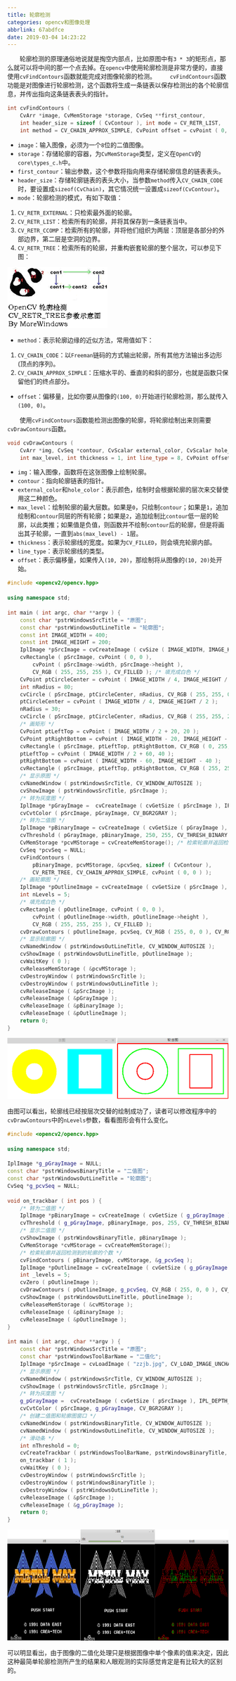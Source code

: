 ```yaml
---
title: 轮廓检测
categories: opencv和图像处理
abbrlink: 67abdfce
date: 2019-03-04 14:23:22
---
```

&emsp;&emsp;轮廓检测的原理通俗地说就是掏空内部点，比如原图中有`3 * 3`的矩形点，那么就可以将中间的那一个点去掉。在`opencv`中使用轮廓检测是非常方便的，直接使用`cvFindContours`函数就能完成对图像轮廓的检测。<!--more-->
&emsp;&emsp;`cvFindContours`函数功能是对图像进行轮廓检测，这个函数将生成一条链表以保存检测出的各个轮廓信息，并传出指向这条链表表头的指针。

``` cpp
int cvFindContours (
    CvArr *image, CvMemStorage *storage, CvSeq **first_contour,
    int header_size = sizeof ( CvContour ), int mode = CV_RETR_LIST,
    int method = CV_CHAIN_APPROX_SIMPLE, CvPoint offset = cvPoint ( 0, 0 ) );
```

- `image`：输入图像，必须为一个`8`位的二值图像。
- `storage`：存储轮廓的容器，为`CvMemStorage`类型，定义在`OpenCV`的`core\types_c.h`中。
- `first_contour`：输出参数，这个参数将指向用来存储轮廓信息的链表表头。
- `header_size`：存储轮廓链表的表头大小，当参数`method`传入`CV_CHAIN_CODE`时，要设置成`sizeof(CvChain)`，其它情况统一设置成`sizeof(CvContour)`。
- `mode`：轮廓检测的模式，有如下取值：

1. `CV_RETR_EXTERNAL`：只检索最外面的轮廓。
2. `CV_RETR_LIST`：检索所有的轮廓，并将其保存到一条链表当中。
3. `CV_RETR_CCOMP`：检索所有的轮廓，并将他们组织为两层：顶层是各部分的外部边界，第二层是空洞的边界。
4. `CV_RETR_TREE`：检索所有的轮廓，并重构嵌套轮廓的整个层次，可以参见下图：

<img src="./轮廓检测/1.png">

- `method`：表示轮廓边缘的近似方法，常用值如下：

1. `CV_CHAIN_CODE`：以`Freeman`链码的方式输出轮廓，所有其他方法输出多边形(顶点的序列)。
2. `CV_CHAIN_APPROX_SIMPLE`：压缩水平的、垂直的和斜的部分，也就是函数只保留他们的终点部分。

- `offset`：偏移量，比如你要从图像的`(100, 0)`开始进行轮廓检测，那么就传入`(100, 0)`。

&emsp;&emsp;使用`cvFindContours`函数能检测出图像的轮廓，将轮廓绘制出来则需要`cvDrawContours`函数。

``` cpp
void cvDrawContours (
    CvArr *img, CvSeq *contour, CvScalar external_color, CvScalar hole_color,
    int max_level, int thickness = 1, int line_type = 8, CvPoint offset = cvPoint ( 0, 0 ) );
```

- `img`：输入图像，函数将在这张图像上绘制轮廓。
- `contour`：指向轮廓链表的指针。
- `external_color`和`hole_color`：表示颜色，绘制时会根据轮廓的层次来交替使用这二种颜色。
- `max_level`：绘制轮廓的最大层数。如果是`0`，只绘制`contour`；如果是`1`，追加绘制和`contour`同层的所有轮廓；如果是`2`，追加绘制比`contour`低一层的轮廓，以此类推；如果值是负值，则函数并不绘制`contour`后的轮廓，但是将画出其子轮廓，一直到`abs(max_level) - 1`层。
- `thickness`：表示轮廓线的宽度。如果为`CV_FILLED`，则会填充轮廓内部。
- `line_type`：表示轮廓线的类型。
- `offset`：表示偏移量，如果传入`(10, 20)`，那绘制将从图像的`(10, 20)`处开始。

``` cpp
#include <opencv2/opencv.hpp>
​
using namespace std;
​
int main ( int argc, char **argv ) {
    const char *pstrWindowsSrcTitle = "原图";
    const char *pstrWindowsOutLineTitle = "轮廓图";
    const int IMAGE_WIDTH = 400;
    const int IMAGE_HEIGHT = 200;
    IplImage *pSrcImage = cvCreateImage ( cvSize ( IMAGE_WIDTH, IMAGE_HEIGHT ), IPL_DEPTH_8U, 3 );
    cvRectangle ( pSrcImage, cvPoint ( 0, 0 ),
        cvPoint ( pSrcImage->width, pSrcImage->height ),
        CV_RGB ( 255, 255, 255 ), CV_FILLED ); /* 填充成白色 */
    CvPoint ptCircleCenter = cvPoint ( IMAGE_WIDTH / 4, IMAGE_HEIGHT / 2 ); /* 画圆 */
    int nRadius = 80;
    cvCircle ( pSrcImage, ptCircleCenter, nRadius, CV_RGB ( 255, 255, 0 ), CV_FILLED );
    ptCircleCenter = cvPoint ( IMAGE_WIDTH / 4, IMAGE_HEIGHT / 2 );
    nRadius = 30;
    cvCircle ( pSrcImage, ptCircleCenter, nRadius, CV_RGB ( 255, 255, 255 ), CV_FILLED );
    /* 画矩形 */
    CvPoint ptLeftTop = cvPoint ( IMAGE_WIDTH / 2 + 20, 20 );
    CvPoint ptRightBottom = cvPoint ( IMAGE_WIDTH - 20, IMAGE_HEIGHT - 20 );
    cvRectangle ( pSrcImage, ptLeftTop, ptRightBottom, CV_RGB ( 0, 255, 255 ), CV_FILLED );
    ptLeftTop = cvPoint ( IMAGE_WIDTH / 2 + 60, 40 );
    ptRightBottom = cvPoint ( IMAGE_WIDTH - 60, IMAGE_HEIGHT - 40 );
    cvRectangle ( pSrcImage, ptLeftTop, ptRightBottom, CV_RGB ( 255, 255, 255 ), CV_FILLED );
    /* 显示原图 */
    cvNamedWindow ( pstrWindowsSrcTitle, CV_WINDOW_AUTOSIZE );
    cvShowImage ( pstrWindowsSrcTitle, pSrcImage );
    /* 转为灰度图 */
    IplImage *pGrayImage =  cvCreateImage ( cvGetSize ( pSrcImage ), IPL_DEPTH_8U, 1 );
    cvCvtColor ( pSrcImage, pGrayImage, CV_BGR2GRAY );
    /* 转为二值图 */
    IplImage *pBinaryImage = cvCreateImage ( cvGetSize ( pGrayImage ), IPL_DEPTH_8U, 1 );
    cvThreshold ( pGrayImage, pBinaryImage, 250, 255, CV_THRESH_BINARY );
    CvMemStorage *pcvMStorage = cvCreateMemStorage(); /* 检索轮廓并返回检测到的轮廓的个数 */
    CvSeq *pcvSeq = NULL;
    cvFindContours (
        pBinaryImage, pcvMStorage, &pcvSeq, sizeof ( CvContour ),
        CV_RETR_TREE, CV_CHAIN_APPROX_SIMPLE, cvPoint ( 0, 0 ) );
    /* 画轮廓图 */
    IplImage *pOutlineImage = cvCreateImage ( cvGetSize ( pSrcImage ), IPL_DEPTH_8U, 3 );
    int nLevels = 5;
    /* 填充成白色 */
    cvRectangle ( pOutlineImage, cvPoint ( 0, 0 ),
        cvPoint ( pOutlineImage->width, pOutlineImage->height ),
        CV_RGB ( 255, 255, 255 ), CV_FILLED );
    cvDrawContours ( pOutlineImage, pcvSeq, CV_RGB ( 255, 0, 0 ), CV_RGB ( 0, 255, 0 ), nLevels, 2 );
    /* 显示轮廓图 */
    cvNamedWindow ( pstrWindowsOutLineTitle, CV_WINDOW_AUTOSIZE );
    cvShowImage ( pstrWindowsOutLineTitle, pOutlineImage );
    cvWaitKey ( 0 );
    cvReleaseMemStorage ( &pcvMStorage );
    cvDestroyWindow ( pstrWindowsSrcTitle );
    cvDestroyWindow ( pstrWindowsOutLineTitle );
    cvReleaseImage ( &pSrcImage );
    cvReleaseImage ( &pGrayImage );
    cvReleaseImage ( &pBinaryImage );
    cvReleaseImage ( &pOutlineImage );
    return 0;
}
```

<img src="./轮廓检测/2.png">

由图可以看出，轮廓线已经按层次交替的绘制成功了，读者可以修改程序中的`cvDrawContours`中的`nLevels`参数，看看图形会有什么变化。

``` cpp
#include <opencv2/opencv.hpp>
​
using namespace std;
​
IplImage *g_pGrayImage = NULL;
const char *pstrWindowsBinaryTitle = "二值图";
const char *pstrWindowsOutLineTitle = "轮廓图";
CvSeq *g_pcvSeq = NULL;
​
void on_trackbar ( int pos ) {
    /* 转为二值图 */
    IplImage *pBinaryImage = cvCreateImage ( cvGetSize ( g_pGrayImage ), IPL_DEPTH_8U, 1 );
    cvThreshold ( g_pGrayImage, pBinaryImage, pos, 255, CV_THRESH_BINARY );
    /* 显示二值图 */
    cvShowImage ( pstrWindowsBinaryTitle, pBinaryImage );
    CvMemStorage *cvMStorage = cvCreateMemStorage();
    /* 检索轮廓并返回检测到的轮廓的个数 */
    cvFindContours ( pBinaryImage, cvMStorage, &g_pcvSeq );
    IplImage *pOutlineImage = cvCreateImage ( cvGetSize ( g_pGrayImage ), IPL_DEPTH_8U, 3 );
    int _levels = 5;
    cvZero ( pOutlineImage );
    cvDrawContours ( pOutlineImage, g_pcvSeq, CV_RGB ( 255, 0, 0 ), CV_RGB ( 0, 255, 0 ), _levels );
    cvShowImage ( pstrWindowsOutLineTitle, pOutlineImage );
    cvReleaseMemStorage ( &cvMStorage );
    cvReleaseImage ( &pBinaryImage );
    cvReleaseImage ( &pOutlineImage );
}
​
int main ( int argc, char **argv ) {
    const char *pstrWindowsSrcTitle = "原图";
    const char *pstrWindowsToolBarName = "二值化";
    IplImage *pSrcImage = cvLoadImage ( "zzjb.jpg", CV_LOAD_IMAGE_UNCHANGED ); /* 从文件中加载原图 */
    /* 显示原图 */
    cvNamedWindow ( pstrWindowsSrcTitle, CV_WINDOW_AUTOSIZE );
    cvShowImage ( pstrWindowsSrcTitle, pSrcImage );
    /* 转为灰度图 */
    g_pGrayImage =  cvCreateImage ( cvGetSize ( pSrcImage ), IPL_DEPTH_8U, 1 );
    cvCvtColor ( pSrcImage, g_pGrayImage, CV_BGR2GRAY );
    /* 创建二值图和轮廓图窗口 */
    cvNamedWindow ( pstrWindowsBinaryTitle, CV_WINDOW_AUTOSIZE );
    cvNamedWindow ( pstrWindowsOutLineTitle, CV_WINDOW_AUTOSIZE );
    /* 滑动条 */
    int nThreshold = 0;
    cvCreateTrackbar ( pstrWindowsToolBarName, pstrWindowsBinaryTitle, &nThreshold, 254, on_trackbar );
    on_trackbar ( 1 );
    cvWaitKey ( 0 );
    cvDestroyWindow ( pstrWindowsSrcTitle );
    cvDestroyWindow ( pstrWindowsBinaryTitle );
    cvDestroyWindow ( pstrWindowsOutLineTitle );
    cvReleaseImage ( &pSrcImage );
    cvReleaseImage ( &g_pGrayImage );
    return 0;
}
```

<img src="./轮廓检测/3.png" height="253" width="812">

可以明显看出，由于图像的二值化处理只是根据图像中单个像素的值来决定，因此这种最简单轮廓检测所产生的结果和人眼观测的实际感觉肯定是有比较大的区别的。